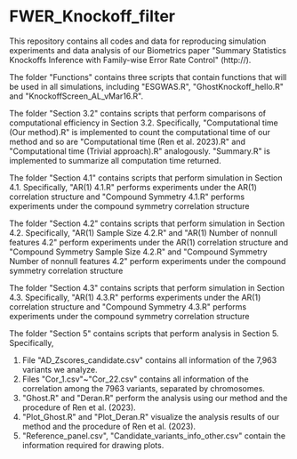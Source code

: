# FWER_Knockoff_filter

This repository contains all codes and data for reproducing simulation experiments and data analysis of our Biometrics paper "Summary Statistics Knockoffs Inference with Family-wise Error Rate Control" (http://).

The folder "Functions" contains three scripts that contain functions that will be used in all simulations, including "ESGWAS.R", "GhostKnockoff_hello.R" and "KnockoffScreen_AL_vMar16.R".

The folder "Section 3.2" contains scripts that perform comparisons of computational efficiency in Section 3.2. Specifically, "Computational time (Our method).R" is implemented to count the computational time of our method and so are "Computational time (Ren et al. 2023).R" and "Computational time (Trivial approach).R" analogously. "Summary.R" is implemented to summarize all computation time returned.

The folder "Section 4.1" contains scripts that perform simulation in Section 4.1. Specifically, "AR(1) 4.1.R" performs experiments under the AR(1) correlation structure and "Compound Symmetry 4.1.R" performs experiments under the compound symmetry correlation structure

The folder "Section 4.2" contains scripts that perform simulation in Section 4.2. Specifically, "AR(1) Sample Size 4.2.R" and "AR(1) Number of nonnull features 4.2" perform experiments under the AR(1) correlation structure and "Compound Symmetry Sample Size 4.2.R" and "Compound Symmetry Number of nonnull features 4.2" perform experiments under the compound symmetry correlation structure


The folder "Section 4.3" contains scripts that perform simulation in Section 4.3. Specifically, "AR(1) 4.3.R" performs experiments under the AR(1) correlation structure and "Compound Symmetry 4.3.R" performs experiments under the compound symmetry correlation structure


The folder "Section 5" contains scripts that perform analysis in Section 5.
Specifically, 
1. File "AD_Zscores_candidate.csv" contains all information of the 7,963 variants we analyze.
2. Files "Cor_1.csv"~"Cor_22.csv" contains all information of the correlation among the 7963 variants, separated by chromosomes.
3. "Ghost.R" and "Deran.R" perform the analysis using our method and the procedure of Ren et al. (2023).
4. "Plot_Ghost.R" and "Plot_Deran.R" visualize the analysis results of our method and the procedure of Ren et al. (2023).
5. "Reference_panel.csv", "Candidate_variants_info_other.csv" contain the information required for drawing plots.
